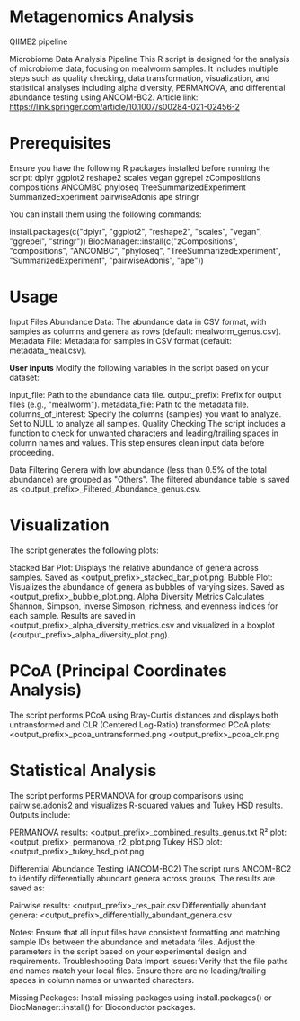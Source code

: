 # Metagenomics Analysis

QIIME2 pipeline



Microbiome Data Analysis Pipeline
This R script is designed for the analysis of microbiome data, focusing on mealworm samples. It includes multiple steps such as quality checking, data transformation, visualization, and statistical analyses including alpha diversity, PERMANOVA, and differential abundance testing using ANCOM-BC2. Article link: https://link.springer.com/article/10.1007/s00284-021-02456-2

# Prerequisites
Ensure you have the following R packages installed before running the script:
dplyr
ggplot2
reshape2
scales
vegan
ggrepel
zCompositions
compositions
ANCOMBC
phyloseq
TreeSummarizedExperiment
SummarizedExperiment
pairwiseAdonis
ape
stringr

You can install them using the following commands:

install.packages(c("dplyr", "ggplot2", "reshape2", "scales", "vegan", "ggrepel", "stringr"))
BiocManager::install(c("zCompositions", "compositions", "ANCOMBC", "phyloseq", "TreeSummarizedExperiment", "SummarizedExperiment", "pairwiseAdonis", "ape"))

# Usage
Input Files
Abundance Data: The abundance data in CSV format, with samples as columns and genera as rows (default: mealworm_genus.csv).
Metadata File: Metadata for samples in CSV format (default: metadata_meal.csv).

**User Inputs**
Modify the following variables in the script based on your dataset:

input_file: Path to the abundance data file.
output_prefix: Prefix for output files (e.g., "mealworm").
metadata_file: Path to the metadata file.
columns_of_interest: Specify the columns (samples) you want to analyze. Set to NULL to analyze all samples.
Quality Checking
The script includes a function to check for unwanted characters and leading/trailing spaces in column names and values. This step ensures clean input data before proceeding.

Data Filtering
Genera with low abundance (less than 0.5% of the total abundance) are grouped as "Others". The filtered abundance table is saved as <output_prefix>_Filtered_Abundance_genus.csv.

# Visualization
The script generates the following plots:

Stacked Bar Plot: Displays the relative abundance of genera across samples. Saved as <output_prefix>_stacked_bar_plot.png.
Bubble Plot: Visualizes the abundance of genera as bubbles of varying sizes. Saved as <output_prefix>_bubble_plot.png.
Alpha Diversity Metrics
Calculates Shannon, Simpson, inverse Simpson, richness, and evenness indices for each sample. Results are saved in <output_prefix>_alpha_diversity_metrics.csv and visualized in a boxplot (<output_prefix>_alpha_diversity_plot.png).

# PCoA (Principal Coordinates Analysis)
The script performs PCoA using Bray-Curtis distances and displays both untransformed and CLR (Centered Log-Ratio) transformed PCoA plots:
<output_prefix>_pcoa_untransformed.png
<output_prefix>_pcoa_clr.png

# Statistical Analysis
The script performs PERMANOVA for group comparisons using pairwise.adonis2 and visualizes R-squared values and Tukey HSD results. Outputs include:

PERMANOVA results: <output_prefix>_combined_results_genus.txt
R² plot: <output_prefix>_permanova_r2_plot.png
Tukey HSD plot: <output_prefix>_tukey_hsd_plot.png

Differential Abundance Testing (ANCOM-BC2)
The script runs ANCOM-BC2 to identify differentially abundant genera across groups. The results are saved as:

Pairwise results: <output_prefix>_res_pair.csv
Differentially abundant genera: <output_prefix>_differentially_abundant_genera.csv

Notes:
Ensure that all input files have consistent formatting and matching sample IDs between the abundance and metadata files.
Adjust the parameters in the script based on your experimental design and requirements.
Troubleshooting
Data Import Issues: Verify that the file paths and names match your local files. Ensure there are no leading/trailing spaces in column names or unwanted characters.

Missing Packages: Install missing packages using install.packages() or BiocManager::install() for Bioconductor packages.
